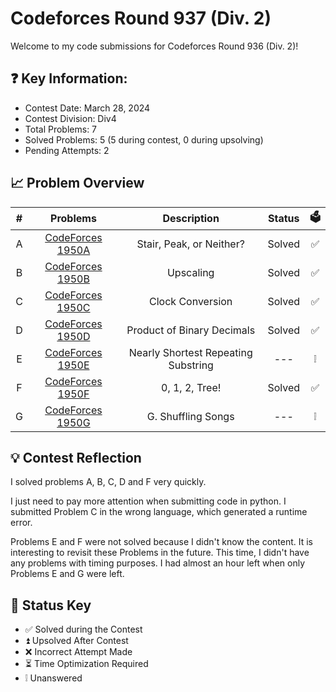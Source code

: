 # Codeforces Round 937 (Div. 2)
Welcome to my code submissions for Codeforces Round 936 (Div. 2)!

## ❓ Key Information:

 * Contest Date: March 28, 2024
 * Contest Division: Div4
 * Total Problems: 7
 * Solved Problems: 5 (5 during contest, 0 during upsolving)
 * Pending Attempts: 2


## 📈 Problem Overview
|   #   |                         Problems                          |             Description             | Status |  🗳️   |
| :---: | :-------------------------------------------------------: | :---------------------------------: | :----: | :---: |
|   A   | [CodeForces 1950A](codeforces.com/contest/1950/problem/A) |      Stair, Peak, or Neither?       | Solved |   ✅   |
|   B   | [CodeForces 1950B](codeforces.com/contest/1950/problem/B) |              Upscaling              | Solved |   ✅   |
|   C   | [CodeForces 1950C](codeforces.com/contest/1950/problem/C) |          Clock Conversion           | Solved |   ✅   |
|   D   | [CodeForces 1950D](codeforces.com/contest/1950/problem/D) |     Product of Binary Decimals      | Solved |   ✅   |
|   E   | [CodeForces 1950E](codeforces.com/contest/1950/problem/E) | Nearly Shortest Repeating Substring |  ---   |   ❕   |
|   F   | [CodeForces 1950F](codeforces.com/contest/1950/problem/F) |           0, 1, 2, Tree!            | Solved |   ✅   |
|   G   | [CodeForces 1950G](codeforces.com/contest/1950/problem/G) |         G. Shuffling Songs          |  ---   |   ❕   |


## 💡 Contest Reflection
I solved problems A, B, C, D and F very quickly. 

I just need to pay more attention when submitting code in python. I submitted Problem C in the wrong language, which generated a runtime error.

Problems E and F were not solved because I didn't know the content. It is interesting to revisit these Problems in the future.
This time, I didn't have any problems with timing purposes. I had almost an hour left when only Problems E and G were left.

## 🔑 Status Key
* ✅ Solved during the Contest
* ⏫ Upsolved After Contest 
* ❌ Incorrect Attempt Made
* ⏳ Time Optimization Required
* ❕ Unanswered
